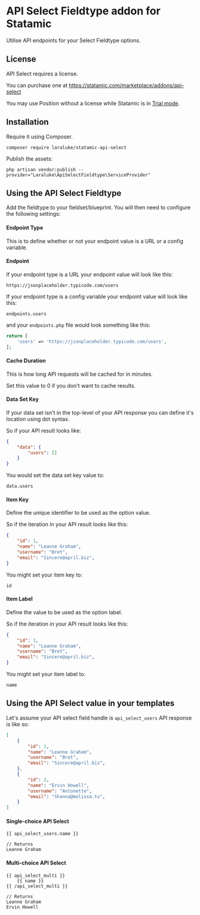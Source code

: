 # API Select Fieldtype addon for Statamic

Utilise API endpoints for your Select Fieldtype options.

## License

API Select requires a license.  

You can purchase one at https://statamic.com/marketplace/addons/api-select

You may use Position without a license while Statamic is in [Trial mode](https://docs.statamic.com/knowledge-base/trial-mode).

## Installation

Require it using Composer.

```
composer require laraluke/statamic-api-select
```

Publish the assets:

```
php artisan vendor:publish --provider="Laraluke\ApiSelectFieldtype\ServiceProvider"
```

## Using the API Select Fieldtype

Add the fieldtype to your fieldset/blueprint. You will then need to configure the following settings:

#### Endpoint Type

This is to define whether or not your endpoint value is a URL or a config variable.

#### Endpoint

If your endpoint type is a URL your endpoint value will look like this:

```
https://jsonplaceholder.typicode.com/users
```

If your endpoint type is a config variable your endpoint value will look like this:

```
endpoints.users
```

and your `endpoints.php` file would look something like this:

```php
return [
    'users' => 'https://jsonplaceholder.typicode.com/users',
];
```

#### Cache Duration

This is how long API requests will be cached for in minutes.

Set this value to 0 if you don't want to cache results.

#### Data Set Key

If your data set isn't in the top-level of your API response you can define it's location using dot syntax.

So if your API result looks like:

```json
{
    "data": {
        "users": []
    }
}
```

You would set the data set key value to:

```
data.users
```

#### Item Key

Define the unique identifier to be used as the option value.

So if the iteration in your API result looks like this:

```json
{
    "id": 1,
    "name": "Leanne Graham",
    "username": "Bret",
    "email": "Sincere@april.biz",
}
```

You might set your item key to:

```
id
```

#### Item Label

Define the value to be used as the option label.

So if the iteration in your API result looks like this:

```json
{
    "id": 1,
    "name": "Leanne Graham",
    "username": "Bret",
    "email": "Sincere@april.biz",
}
```

You might set your item label to:

```
name
```

## Using the API Select value in your templates

Let's assume your API select field handle is `api_select_users` API response is like so:

```json
[
    {
        "id": 1,
        "name": "Leanne Graham",
        "username": "Bret",
        "email": "Sincere@april.biz",
    },
    {
        "id": 2,
        "name": "Ervin Howell",
        "username": "Antonette",
        "email": "Shanna@melissa.tv",
    }
]
```

#### Single-choice API Select

```
{{ api_select_users.name }}

// Returns
Leanne Graham
```

#### Multi-choice API Select

```
{{ api_select_multi }}
    {{ name }}
{{ /api_select_multi }}

// Returns
Leanne Graham
Ervin Howell
```
